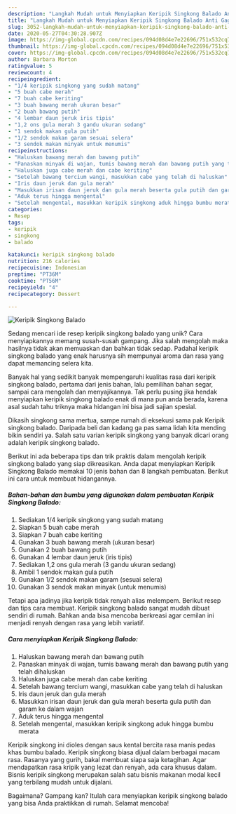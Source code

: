 ```yaml
---
description: "Langkah Mudah untuk Menyiapkan Keripik Singkong Balado Anti Gagal"
title: "Langkah Mudah untuk Menyiapkan Keripik Singkong Balado Anti Gagal"
slug: 3052-langkah-mudah-untuk-menyiapkan-keripik-singkong-balado-anti-gagal
date: 2020-05-27T04:30:28.907Z
image: https://img-global.cpcdn.com/recipes/094d08d4e7e22696/751x532cq70/keripik-singkong-balado-foto-resep-utama.jpg
thumbnail: https://img-global.cpcdn.com/recipes/094d08d4e7e22696/751x532cq70/keripik-singkong-balado-foto-resep-utama.jpg
cover: https://img-global.cpcdn.com/recipes/094d08d4e7e22696/751x532cq70/keripik-singkong-balado-foto-resep-utama.jpg
author: Barbara Morton
ratingvalue: 5
reviewcount: 4
recipeingredient:
- "1/4 keripik singkong yang sudah matang"
- "5 buah cabe merah"
- "7 buah cabe keriting"
- "3 buah bawang merah ukuran besar"
- "2 buah bawang putih"
- "4 lembar daun jeruk iris tipis"
- "1,2 ons gula merah 3 gandu ukuran sedang"
- "1 sendok makan gula putih"
- "1/2 sendok makan garam sesuai selera"
- "3 sendok makan minyak untuk menumis"
recipeinstructions:
- "Haluskan bawang merah dan bawang putih"
- "Panaskan minyak di wajan, tumis bawang merah dan bawang putih yang telah dihaluskan"
- "Haluskan juga cabe merah dan cabe keriting"
- "Setelah bawang tercium wangi, masukkan cabe yang telah di haluskan"
- "Iris daun jeruk dan gula merah"
- "Masukkan irisan daun jeruk dan gula merah beserta gula putih dan garam ke dalam wajan"
- "Aduk terus hingga mengental"
- "Setelah mengental, masukkan keripik singkong aduk hingga bumbu merata"
categories:
- Resep
tags:
- keripik
- singkong
- balado

katakunci: keripik singkong balado 
nutrition: 216 calories
recipecuisine: Indonesian
preptime: "PT36M"
cooktime: "PT56M"
recipeyield: "4"
recipecategory: Dessert

---
```



![Keripik Singkong Balado](https://img-global.cpcdn.com/recipes/094d08d4e7e22696/751x532cq70/keripik-singkong-balado-foto-resep-utama.jpg)

Sedang mencari ide resep keripik singkong balado yang unik? Cara menyiapkannya memang susah-susah gampang. Jika salah mengolah maka hasilnya tidak akan memuaskan dan bahkan tidak sedap. Padahal keripik singkong balado yang enak harusnya sih mempunyai aroma dan rasa yang dapat memancing selera kita.

Banyak hal yang sedikit banyak mempengaruhi kualitas rasa dari keripik singkong balado, pertama dari jenis bahan, lalu pemilihan bahan segar, sampai cara mengolah dan menyajikannya. Tak perlu pusing jika hendak menyiapkan keripik singkong balado enak di mana pun anda berada, karena asal sudah tahu triknya maka hidangan ini bisa jadi sajian spesial.

Dikasih singkong sama mertua, sampe rumah di eksekusi sama pak Keripik singkong balado. Daripada beli dan kadang ga pas sama lidah kita mending bikin sendiri ya. Salah satu varian keripik singkong yang banyak dicari orang adalah keripik singkong balado.


Berikut ini ada beberapa tips dan trik praktis dalam mengolah keripik singkong balado yang siap dikreasikan. Anda dapat menyiapkan Keripik Singkong Balado memakai 10 jenis bahan dan 8 langkah pembuatan. Berikut ini cara untuk membuat hidangannya.

<!--inarticleads1-->

##### Bahan-bahan dan bumbu yang digunakan dalam pembuatan Keripik Singkong Balado:

1. Sediakan 1/4 keripik singkong yang sudah matang
1. Siapkan 5 buah cabe merah
1. Siapkan 7 buah cabe keriting
1. Gunakan 3 buah bawang merah (ukuran besar)
1. Gunakan 2 buah bawang putih
1. Gunakan 4 lembar daun jeruk (iris tipis)
1. Sediakan 1,2 ons gula merah (3 gandu ukuran sedang)
1. Ambil 1 sendok makan gula putih
1. Gunakan 1/2 sendok makan garam (sesuai selera)
1. Gunakan 3 sendok makan minyak (untuk menumis)


Tetapi apa jadinya jika keripik tidak renyah alias melempem. Berikut resep dan tips cara membuat. Keripik singkong balado sangat mudah dibuat sendiri di rumah. Bahkan anda bisa mencoba berkreasi agar cemilan ini menjadi renyah dengan rasa yang lebih variatif. 

<!--inarticleads2-->

##### Cara menyiapkan Keripik Singkong Balado:

1. Haluskan bawang merah dan bawang putih
1. Panaskan minyak di wajan, tumis bawang merah dan bawang putih yang telah dihaluskan
1. Haluskan juga cabe merah dan cabe keriting
1. Setelah bawang tercium wangi, masukkan cabe yang telah di haluskan
1. Iris daun jeruk dan gula merah
1. Masukkan irisan daun jeruk dan gula merah beserta gula putih dan garam ke dalam wajan
1. Aduk terus hingga mengental
1. Setelah mengental, masukkan keripik singkong aduk hingga bumbu merata


Keripik singkong ini dioles dengan saus kental bercita rasa manis pedas khas bumbu balado. Keripik singkong biasa dijual dalam berbagai macam rasa. Rasanya yang gurih, bakal membuat siapa saja ketagihan. Agar mendapatkan rasa kripik yang lezat dan renyah, ada cara khusus dalam. Bisnis keripik singkong merupakan salah satu bisnis makanan modal kecil yang terbilang mudah untuk dijalani. 

Bagaimana? Gampang kan? Itulah cara menyiapkan keripik singkong balado yang bisa Anda praktikkan di rumah. Selamat mencoba!
